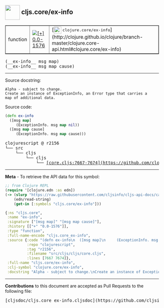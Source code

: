 ## <img width="48px" valign="middle" src="http://i.imgur.com/Hi20huC.png"> cljs.core/ex-info

 <table border="1">
<tr>

<td>function</td>
<td><a href="https://github.com/cljsinfo/cljs-api-docs/tree/0.0-1576"><img valign="middle" alt="[+] 0.0-1576" src="https://img.shields.io/badge/+-0.0--1576-lightgrey.svg"></a> </td>
<td>
[<img height="24px" valign="middle" src="http://i.imgur.com/1GjPKvB.png"> <samp>clojure.core/ex-info</samp>](http://clojure.github.io/clojure/branch-master/clojure.core-api.html#clojure.core/ex-info)
</td>
</tr>
</table>

 <samp>
(__ex-info__ msg map)<br>
</samp>
 <samp>
(__ex-info__ msg map cause)<br>
</samp>

---




Source docstring:

```
Alpha - subject to change.
Create an instance of ExceptionInfo, an Error type that carries a
map of additional data.
```

Source code:

```clj
(defn ex-info
  ([msg map]
     (ExceptionInfo. msg map nil))
  ([msg map cause]
     (ExceptionInfo. msg map cause)))
```

 <pre>
clojurescript @ r2156
└── src
    └── cljs
        └── cljs
            └── <ins>[core.cljs:7667-7674](https://github.com/clojure/clojurescript/blob/r2156/src/cljs/cljs/core.cljs#L7667-L7674)</ins>
</pre>


---

__Meta__ - To retrieve the API data for this symbol:

```clj
;; from Clojure REPL
(require '[clojure.edn :as edn])
(-> (slurp "https://raw.githubusercontent.com/cljsinfo/cljs-api-docs/catalog/cljs-api.edn")
    (edn/read-string)
    (get-in [:symbols "cljs.core/ex-info"]))
```

```clj
{:ns "cljs.core",
 :name "ex-info",
 :signature ["[msg map]" "[msg map cause]"],
 :history [["+" "0.0-1576"]],
 :type "function",
 :full-name-encode "cljs.core_ex-info",
 :source {:code "(defn ex-info\n  ([msg map]\n     (ExceptionInfo. msg map nil))\n  ([msg map cause]\n     (ExceptionInfo. msg map cause)))",
          :repo "clojurescript",
          :tag "r2156",
          :filename "src/cljs/cljs/core.cljs",
          :lines [7667 7674]},
 :full-name "cljs.core/ex-info",
 :clj-symbol "clojure.core/ex-info",
 :docstring "Alpha - subject to change.\nCreate an instance of ExceptionInfo, an Error type that carries a\nmap of additional data."}

```

---

__Contributions__ to this document are accepted as Pull Requests to the following file:

 <pre>
[cljsdoc/cljs.core_ex-info.cljsdoc](https://github.com/cljsinfo/cljs-api-docs/blob/master/cljsdoc/cljs.core_ex-info.cljsdoc)
</pre>


